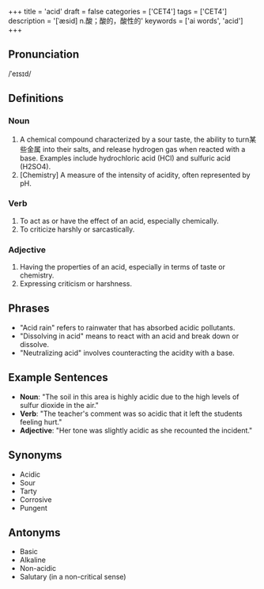 +++
title = 'acid'
draft = false
categories = ['CET4']
tags = ['CET4']
description = '[ˈæsid] n.酸；酸的，酸性的'
keywords = ['ai words', 'acid']
+++

## Pronunciation
/ˈeɪsɪd/

## Definitions
### Noun
1. A chemical compound characterized by a sour taste, the ability to turn某些金属 into their salts, and release hydrogen gas when reacted with a base. Examples include hydrochloric acid (HCl) and sulfuric acid (H2SO4).
2. [Chemistry] A measure of the intensity of acidity, often represented by pH.

### Verb
1. To act as or have the effect of an acid, especially chemically.
2. To criticize harshly or sarcastically.

### Adjective
1. Having the properties of an acid, especially in terms of taste or chemistry.
2. Expressing criticism or harshness.

## Phrases
- "Acid rain" refers to rainwater that has absorbed acidic pollutants.
- "Dissolving in acid" means to react with an acid and break down or dissolve.
- "Neutralizing acid" involves counteracting the acidity with a base.

## Example Sentences
- **Noun**: "The soil in this area is highly acidic due to the high levels of sulfur dioxide in the air."
- **Verb**: "The teacher's comment was so acidic that it left the students feeling hurt."
- **Adjective**: "Her tone was slightly acidic as she recounted the incident."

## Synonyms
- Acidic
- Sour
- Tarty
- Corrosive
- Pungent

## Antonyms
- Basic
- Alkaline
- Non-acidic
- Salutary (in a non-critical sense)
